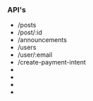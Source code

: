 ### API's

- /posts
- /post/:id
- /announcements
- /users
- /user/:email
- /create-payment-intent
- 
-
-
-
